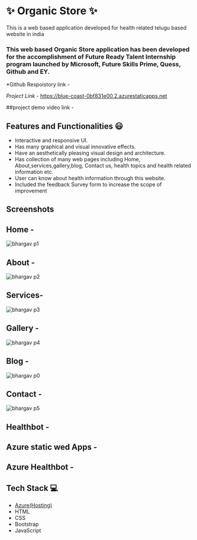 # ✨ Organic Store ✨

This is a web based application developed for health related telugu based website in india

### This web based Organic Store application has been developed for the accomplishment of Future Ready Talent Internship program launched by Microsoft, Future Skills Prime, Quess, Github and EY.


 *Github Respoistory link - 

*Project Link* - https://blue-coast-0bf831e00.2.azurestaticapps.net

##project demo video link - 


## Features and Functionalities 😃

- Interactive and responsive UI.
- Has many graphical and visual innovative effects.
- Have an aesthetically pleasing visual design and architecture.
- Has collection of many web pages including Home, About,services,gallery,blog, Contact us, health topics and health related information etc.
- User can know about health information through this website.
- Included the feedback Survey form to increase the scope of improvement 

## Screenshots
 
## Home -   
 ![bhargav p1](https://user-images.githubusercontent.com/118345920/207547060-8091d67d-af68-4e64-9754-c159b683a3ee.png)

             
## About - 
 ![bhargav p2](https://user-images.githubusercontent.com/118345920/207547485-694bef58-4ff8-4fcb-8547-6610f75794be.png)

 
## Services-
 ![bhargav p3](https://user-images.githubusercontent.com/118345920/207547989-59d3b865-d9fc-4762-b452-948d8f218057.png)

         
## Gallery -
  ![bhargav p4](https://user-images.githubusercontent.com/118345920/207548263-e140f1cb-03a6-4978-9ed7-c49a508e4010.png)

  
## Blog -
  ![bhargav p0](https://user-images.githubusercontent.com/118345920/207551857-d22fdaf0-4f53-472d-93bb-725f0567ae1c.png)


 ## Contact -
 ![bhargav p5](https://user-images.githubusercontent.com/118345920/207550989-8d2bb19e-cc6b-4f37-9dde-379188ef6e6c.png)


 ## Healthbot - 
 
 
 ## Azure static wed Apps - 
 
 
 ## Azure Healthbot - 
 

 
## Tech Stack 💻

- [Azure(Hosting)](https://azure.microsoft.com/en-in/features/azure-portal/)
- HTML
- CSS
- Bootstrap
- JavaScript
